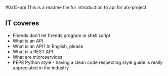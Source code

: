#0x15-api
This is a readme file for introduction to api for alx-project

## IT coveres
* Friends don’t let friends program in shell script
* What is an API
* What is an API? In English, please
* What is a REST API
* What are microservices
* PEP8 Python style - having a clean code respecting style guide is really appreciated in the industry
